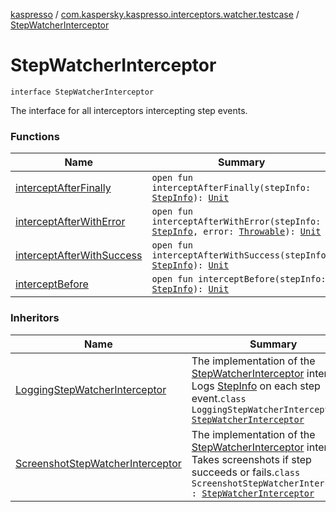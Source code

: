 [kaspresso](../../index.md) / [com.kaspersky.kaspresso.interceptors.watcher.testcase](../index.md) / [StepWatcherInterceptor](./index.md)

# StepWatcherInterceptor

`interface StepWatcherInterceptor`

The interface for all interceptors intercepting step events.

### Functions

| Name | Summary |
|---|---|
| [interceptAfterFinally](intercept-after-finally.md) | `open fun interceptAfterFinally(stepInfo: `[`StepInfo`](../../com.kaspersky.kaspresso.testcases.models.info/-step-info/index.md)`): `[`Unit`](https://kotlinlang.org/api/latest/jvm/stdlib/kotlin/-unit/index.html) |
| [interceptAfterWithError](intercept-after-with-error.md) | `open fun interceptAfterWithError(stepInfo: `[`StepInfo`](../../com.kaspersky.kaspresso.testcases.models.info/-step-info/index.md)`, error: `[`Throwable`](https://kotlinlang.org/api/latest/jvm/stdlib/kotlin/-throwable/index.html)`): `[`Unit`](https://kotlinlang.org/api/latest/jvm/stdlib/kotlin/-unit/index.html) |
| [interceptAfterWithSuccess](intercept-after-with-success.md) | `open fun interceptAfterWithSuccess(stepInfo: `[`StepInfo`](../../com.kaspersky.kaspresso.testcases.models.info/-step-info/index.md)`): `[`Unit`](https://kotlinlang.org/api/latest/jvm/stdlib/kotlin/-unit/index.html) |
| [interceptBefore](intercept-before.md) | `open fun interceptBefore(stepInfo: `[`StepInfo`](../../com.kaspersky.kaspresso.testcases.models.info/-step-info/index.md)`): `[`Unit`](https://kotlinlang.org/api/latest/jvm/stdlib/kotlin/-unit/index.html) |

### Inheritors

| Name | Summary |
|---|---|
| [LoggingStepWatcherInterceptor](../../com.kaspersky.kaspresso.interceptors.watcher.testcase.impl.logging/-logging-step-watcher-interceptor/index.md) | The implementation of the [StepWatcherInterceptor](./index.md) interface. Logs [StepInfo](../../com.kaspersky.kaspresso.testcases.models.info/-step-info/index.md) on each step event.`class LoggingStepWatcherInterceptor : `[`StepWatcherInterceptor`](./index.md) |
| [ScreenshotStepWatcherInterceptor](../../com.kaspersky.kaspresso.interceptors.watcher.testcase.impl.screenshot/-screenshot-step-watcher-interceptor/index.md) | The implementation of the [StepWatcherInterceptor](./index.md) interface. Takes screenshots if step succeeds or fails.`class ScreenshotStepWatcherInterceptor : `[`StepWatcherInterceptor`](./index.md) |
